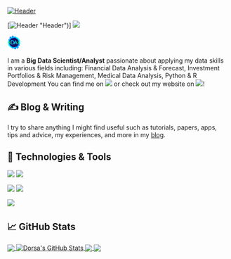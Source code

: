 [![Header](https://raw.githubusercontent.com/Dorsa-Arezooji/Dorsa-Arezooji/master/readme_header.png "Header")](https://dorsa-arezooji.github.io/)

[![Header](https://giphy.com/gifs/Kql9TaDnFyHwQ/html5) "Header")]
<img src="https://giphy.com/gifs/Kql9TaDnFyHwQ/html5)" width="30px">

<img src="https://raw.githubusercontent.com/Dorsa-Arezooji/Dorsa-Arezooji/master/logo.gif" width="30px">

I am a **Big Data Scientist/Analyst** passionate about applying my data skills in various fields including: 
Financial Data Analysis & Forecast, Investment Portfolios & Risk Management, Medical Data Analysis, Python & R Development
You can find me on [![](https://i.stack.imgur.com/gVE0j.png)](https://www.linkedin.com/in/dorsa-arezooji/) or check out my website on [![](https://i.stack.imgur.com/tskMh.png)](https://dorsa-arezooji.github.io/)!

## &#x270d; Blog & Writing

I try to share anything I might find useful such as tutorials, papers, apps, tips and advice, my experiences, and more in my [blog](https://Dorsa-Arezooji.github.io/Blog).

## 🔧 Technologies & Tools

![](https://img.shields.io/badge/Code-Python-informational?style=flat&logo=python&logoColor=white&color=2bbc8a)
![](https://img.shields.io/badge/Code-R-informational?style=flat&logo=R&logoColor=white&color=2bbc8a)


![](https://img.shields.io/badge/Tools-Docker-informational?style=flat&logo=docker&logoColor=white&color=2bbc8a)
![](https://img.shields.io/badge/Tools-Kubernetes-informational?style=flat&logo=kubernetes&logoColor=white&color=2bbc8a)

![](https://img.shields.io/badge/OS-Linux-informational?style=flat&logo=linux&logoColor=white&color=2bbc8a)



## &#x1f4c8; GitHub Stats

<a href="https://github.com/Dorsa-Arezooji/Dorsa-Arezooji">
  <img align="center" src="https://github-readme-stats.vercel.app/api/top-langs/?username=Dorsa-Arezooji&hide=java,html&theme=material-palenight&show_icons=true" />
</a>

<a href="https://github.com/Dorsa-Arezooji/Dorsa-Arezooji">
  <img align="center" src="https://github-readme-stats.vercel.app/api?username=Dorsa-Arezooji&show_icons=true&line_height=27&count_private=true&theme=material-palenight&show_icons=true" alt="Dorsa's GitHub Stats" />
</a>

<a href="https://github.com/Dorsa-Arezooji/Forex-MCMC">
  <img align="center" src="https://github-readme-stats.vercel.app/api/pin/?username=Dorsa-Arezooji&repo=Forex-MCMC&theme=material-palenight&show_icons=true" />
</a>

<a href="https://github.com/Dorsa-Arezooji/Retail-Analytics">
  <img align="center" src="https://github-readme-stats.vercel.app/api/pin/?username=Dorsa-Arezooji&repo=Retail-Analytics&theme=material-palenight&show_icons=true" />
</a>   


<!-- Resources -->
<!-- Icons: https://simpleicons.org/ -->
<!-- GitHub Stats: https://github.com/anuraghazra/github-readme-stats -->
<!-- Emojis: https://emojipedia.org/emoji/ -->
<!-- HTML Emojis: https://www.fileformat.info/index.htm -->
<!-- Shields: https://shields.io/ -->
<!-- Awesome GitHub Profile README: https://github.com/abhisheknaiidu/awesome-github-profile-readme -->

<!--  
   * [Forex-MCMC](https://github.com/Dorsa-Arezooji/Forex-MCMC) `R` | `Bayesian Structural Time-Series` `Forecst` `MCMC`
   * [Ethereum-Analysis](https://github.com/Dorsa-Arezooji/Ethereum-Analysis) `Python` | `Big Data Processing` `Big Graphs`
   * [Retail-Analytics](https://github.com/Dorsa-Arezooji/Retail-Analytics) `Python` | `Machine Learning` `Prediction` `Bayesian Learning`
   * [Forex-Flask](https://github.com/Dorsa-Arezooji/Forex-Flask) `Python` | `REST API` `Live & Historical Quotes` `Trading Journal`
    
**Medical Data Analysis & Drug Development**
  
   * [Sick-Pigs](https://github.com/Dorsa-Arezooji/Sick-Pigs) `R` | `rstan` `MCMC` `Drug Dosing` `Bayesian Hierarchical Modeling`
   * [EEG-Fractal-Analysis](https://github.com/Dorsa-Arezooji/EEG-Fractal-Analysis) `Matlab` | `EEG Signal Processing` `Fractal Analysis`
   * [AutoDoc](https://github.com/Dorsa-Arezooji/AutoDoc) `owl` `swrl` | `Medical Informatics` `Ontology` `Inference`

### Languages
`Python` `R` `SQL` `Scala`
-->


